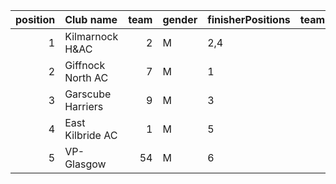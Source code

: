 |   position | Club name         |   team | gender   | finisherPositions   |   teamPoints |   penaltyPoints |   totalPoints |   totalFinishers | Website                              |
|-----------:|:------------------|-------:|:---------|:--------------------|-------------:|----------------:|--------------:|-----------------:|:-------------------------------------|
|          1 | Kilmarnock H&AC   |      2 | M        | 2,4                 |            6 |              16 |            22 |                2 | http://www.kilmarnockharriers.com/   |
|          2 | Giffnock North AC |      7 | M        | 1                   |            1 |              32 |            33 |                1 | https://www.giffnocknorth.co.uk/     |
|          3 | Garscube Harriers |      9 | M        | 3                   |            3 |              32 |            35 |                1 | https://www.garscubeharriers.org.uk/ |
|          4 | East Kilbride AC  |      1 | M        | 5                   |            5 |              32 |            37 |                1 | http://www.ekac.org.uk/              |
|          5 | VP-Glasgow        |     54 | M        | 6                   |            6 |              32 |            38 |                1 | https://www.vp-glasgow.com           |